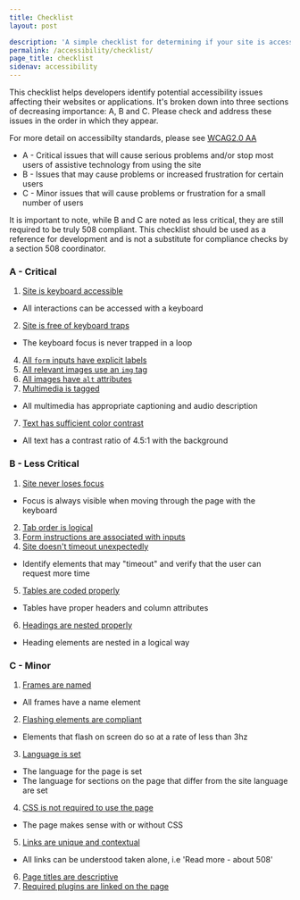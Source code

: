 ```yaml
---
title: Checklist
layout: post

description: 'A simple checklist for determining if your site is accessible'
permalink: /accessibility/checklist/
page_title: checklist
sidenav: accessibility
---
```

This checklist helps developers identify potential accessibility issues affecting their websites or applications. It's broken down into three sections of decreasing importance: A, B and C. Please check and address these issues in the order in which they appear.

For more detail on accessibilty standards, please see [WCAG2.0 AA](https://www.w3.org/TR/WCAG20/) 

 * A - Critical issues that will cause serious problems and/or stop most users of assistive technology from using the site
 * B - Issues that may cause problems or increased frustration for certain users
 * C - Minor issues that will cause problems or frustration for a small number of users

It is important to note, while B and C are noted as less critical, they are still required to be truly 508 compliant. This checklist should be used as a reference for development and is not a substitute for compliance checks by a section 508 coordinator.

###  A - Critical

1. <a href='../keyboard/'>Site is keyboard accessible</a>
 * All interactions can be accessed with a keyboard
2. <a href='../keyboard/'>Site is free of keyboard traps</a>
 * The keyboard focus is never trapped in a loop
4. <a href='../forms/'>All `form` inputs have explicit labels</a>
6. <a href='../images/'>All relevant images use an `img` tag</a>
5. <a href='../images/'>All images have `alt` attributes</a>
6. <a href='../multimedia/'>Multimedia is tagged</a>
 * All multimedia has appropriate captioning and audio description
7. <a href='../color/'>Text has sufficient color contrast</a>
 * All text has a contrast ratio of 4.5:1 with the background

### B - Less Critical

1. <a href='../keyboard/'>Site never loses focus</a>
 * Focus is always visible when moving through the page with the keyboard
2. <a href='../keyboard/'>Tab order is logical</a>
3. <a href='../forms/'>Form instructions are associated with inputs</a>
4. <a href='../timeouts/'>Site doesn't timeout unexpectedly</a>
 * Identify elements that may "timeout" and verify that the user can request more time
5. <a href='../tables/'>Tables are coded properly</a>
 * Tables have proper headers and column attributes
6. <a href='../headings/'>Headings are nested properly</a>
 * Heading elements are nested in a logical way

### C - Minor
1. <a href='../frames/'>Frames are named</a>
 * All frames have a name element
2. <a href='../flashing/'>Flashing elements are compliant</a>
 * Elements that flash on screen do so at a rate of less than 3hz
3. <a href='../properties/'>Language is set</a>
 * The language for the page is set
 * The language for sections on the page that differ from the site language are set
4. <a href='../css/'>CSS is not required to use the page</a>
 * The page makes sense with or without CSS
5. <a href='../links/'>Links are unique and contextual</a>
 * All links can be understood taken alone, i.e 'Read more - about 508'
6. <a href='../page-titles/'>Page titles are descriptive</a>
7. <a href='../plugins/'>Required plugins are linked on the page</a>
